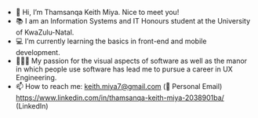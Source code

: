 - 👋 Hi, I’m Thamsanqa Keith Miya. Nice to meet you!
- 📚 I am an Information Systems and IT Honours student at the University of KwaZulu-Natal.
- 💻 I’m currently learning the basics in front-end and mobile development.
- 👨🏾‍💻 My passion for the visual aspects of software as well as the manor in which people use software has lead me to pursue a career in UX Engineering.
- 📫 How to reach me: keith.miya7@gmail.com (📧 Personal Email) https://www.linkedin.com/in/thamsanqa-keith-miya-2038901ba/ (LinkedIn)

<!---
ThamsanqaKeithMiya/ThamsanqaKeithMiya is a ✨ special ✨ repository because its `README.md` (this file) appears on your GitHub profile.
You can click the Preview link to take a look at your changes.
--->
